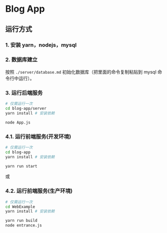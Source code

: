 # Blog App

## 运行方式

### 1. 安装 yarn，nodejs，mysql

### 2. 数据库建立

按照 `./server/database.md` 初始化数据库（把里面的命令复制粘贴到 mysql 命令行中运行）。

### 3. 运行后端服务

```bash
# 仅需运行一次
cd blog-app/server
yarn install # 安装依赖
```

```bash
node App.js
```

### 4.1. 运行前端服务(开发环境)

```bash
# 仅需运行一次
cd blog-app
yarn install # 安装依赖
```

```bash
yarn run start
```

或

### 4.2. 运行前端服务(生产环境)

```bash
# 仅需运行一次
cd WebExample
yarn install # 安装依赖
```

```bash
yarn run build
node entrance.js
```




